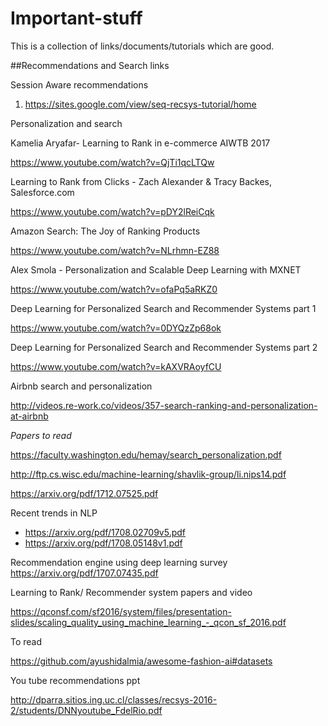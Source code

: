 # Important-stuff


This is a collection of links/documents/tutorials which are good.



##Recommendations and Search links

Session Aware recommendations

1. https://sites.google.com/view/seq-recsys-tutorial/home

Personalization and search

Kamelia Aryafar- Learning to Rank in e-commerce AIWTB 2017

https://www.youtube.com/watch?v=QjTi1qcLTQw


Learning to Rank from Clicks - Zach Alexander & Tracy Backes, Salesforce.com


https://www.youtube.com/watch?v=pDY2lReiCqk


Amazon Search: The Joy of Ranking Products


https://www.youtube.com/watch?v=NLrhmn-EZ88


Alex Smola - Personalization and Scalable Deep Learning with MXNET

https://www.youtube.com/watch?v=ofaPq5aRKZ0


Deep Learning for Personalized Search and Recommender Systems part 1


https://www.youtube.com/watch?v=0DYQzZp68ok


Deep Learning for Personalized Search and Recommender Systems part 2


https://www.youtube.com/watch?v=kAXVRAoyfCU

Airbnb search and personalization

http://videos.re-work.co/videos/357-search-ranking-and-personalization-at-airbnb

*Papers to read*

https://faculty.washington.edu/hemay/search_personalization.pdf

http://ftp.cs.wisc.edu/machine-learning/shavlik-group/li.nips14.pdf

https://arxiv.org/pdf/1712.07525.pdf

Recent trends in NLP

* https://arxiv.org/pdf/1708.02709v5.pdf
* https://arxiv.org/pdf/1708.05148v1.pdf

Recommendation engine using deep learning survey
https://arxiv.org/pdf/1707.07435.pdf



Learning to Rank/ Recommender system papers and video



https://qconsf.com/sf2016/system/files/presentation-slides/scaling_quality_using_machine_learning_-_qcon_sf_2016.pdf


To read

https://github.com/ayushidalmia/awesome-fashion-ai#datasets


You tube recommendations ppt

http://dparra.sitios.ing.uc.cl/classes/recsys-2016-2/students/DNNyoutube_FdelRio.pdf

